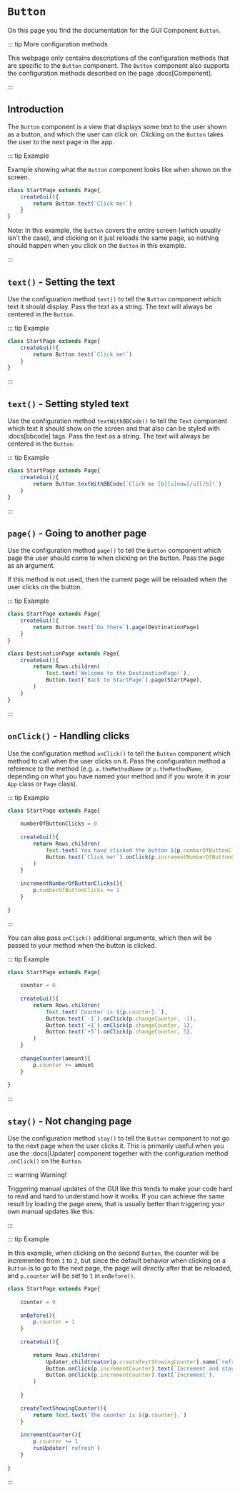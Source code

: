 <script>
	import ViewApp from '$lib/ViewApp.svelte'
</script>

# `Button`
On this page you find the documentation for the GUI Component `Button`.

::: tip More configuration methods

This webpage only contains descriptions of the configuration methods that are specific to the `Button` component. The `Button` component also supports the configuration methods described on the page :docs[Component].

:::





## Introduction
The `Button` component is a view that displays some text to the user shown as a button, and which the user can click on. Clicking on the `Button` takes the user to the next page in the app.

::: tip Example

Example showing what the `Button` component looks like when shown on the screen.

```js baga-show
class StartPage extends Page{
	createGui(){
		return Button.text(`Click me!`)
	}
}
```

Note: In this example, the `Button` covers the entire screen (which usually isn't the case), and clicking on it just reloads the same page, so nothing should happen when you click on the `Button` in this example.

:::



## `text()` - Setting the text
Use the configuration method `text()` to tell the `Button` component which text it should display. Pass the text as a string. The text will always be centered in the `Button`.

::: tip Example

```js baga-show-editor-code
class StartPage extends Page{
	createGui(){
		return Button.text(`Click me!`)
	}
}
```

:::



## `text()` - Setting styled text
Use the configuration method `textWithBBCode()` to tell the `Text` component which text it should show on the screen and that also can be styled with :docs[bbcode] tags. Pass the text as a string. The text will always be centered in the `Button`.

::: tip Example

```js baga-show-editor-code
class StartPage extends Page{
	createGui(){
		return Button.textWithBBCode(`Click me [b][u]now[/u][/b]!`)
	}
}
```

:::





## `page()` - Going to another page
Use the configuration method `page()` to tell the `Button` component which page the user should come to when clicking on the button. Pass the page as an argument.

If this method is not used, then the current page will be reloaded when the user clicks on the button.

::: tip Example

```js baga-show-editor-code
class StartPage extends Page{
	createGui(){
		return Button.text(`Go there`).page(DestinationPage)
	}
}

class DestinationPage extends Page{
	createGui(){
		return Rows.children(
			Text.text(`Welcome to the DestinationPage!`),
			Button.text(`Back to StartPage`).page(StartPage),
		)
	}
}
```

:::




## `onClick()` - Handling clicks
Use the configuration method `onClick()` to tell the `Button` component which method to call when the user clicks on it. Pass the configuration method a reference to the method (e.g. `a.theMethodName` or `p.theMethodName`, depending on what you have named your method and if you wrote it in your `App` class or `Page` class).

::: tip Example

```js baga-show-editor-code
class StartPage extends Page{
	
	numberOfButtonClicks = 0
	
	createGui(){
		return Rows.children(
			Text.text(`You have clicked the button ${p.numberOfButtonClicks} times.`),
			Button.text(`Click me!`).onClick(p.incrementNumberOfButtonClicks),
		)
	}
	
	incrementNumberOfButtonClicks(){
		p.numberOfButtonClicks += 1
	}
	
}
```

:::

You can also pass `onClick()` additional arguments, which then will be passed to your method when the button is clicked.

::: tip Example

```js baga-show-editor-code
class StartPage extends Page{
	
	counter = 0
	
	createGui(){
		return Rows.children(
			Text.text(`Counter is ${p.counter}.`),
			Button.text(`-1`).onClick(p.changeCounter, -1),
			Button.text(`+1`).onClick(p.changeCounter, 1),
			Button.text(`+5`).onClick(p.changeCounter, 5),
		)
	}
	
	changeCounter(amount){
		p.counter += amount
	}
	
}
```

:::




## `stay()` - Not changing page
Use the configuration method `stay()` to tell the `Button` component to not go to the next page when the user clicks it. This is primarily useful when you use the :docs[Updater] component together with the configuration method `.onClick()` on the `Button`.

::: warning Warning!

Triggering manual updates of the GUI like this tends to make your code hard to read and hard to understand how it works. If you can achieve the same result by loading the page anew, that is usually better than triggering your own manual updates like this.

:::

::: tip Example

In this example, when clicking on the second `Button`, the counter will be incremented from `1` to `2`, but since the default behavior when clicking on a `Button` is to go to the next page, the page will directly after that be reloaded, and `p.counter` will be set to `1` in `onBefore()`.

```js baga-show-editor-code
class StartPage extends Page{
	
	counter = 0
	
	onBefore(){
		p.counter = 1
	}
	
	createGui(){
		
		return Rows.children(
			Updater.childCreator(p.createTextShowingCounter).name(`refresh`),
			Button.onClick(p.incrementCounter).text(`Increment and stay`).stay(),
			Button.onClick(p.incrementCounter).text(`Increment`),
		)
		
	}
	
	createTextShowingCounter(){
		return Text.text(`The counter is ${p.counter}.`)
	}
	
	incrementCounter(){
		p.counter += 1
		runUpdater(`refresh`)
	}
	
}
```

:::